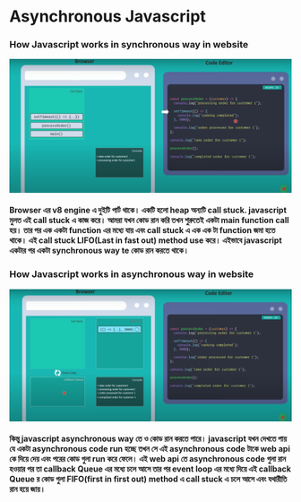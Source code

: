 # Asynchronous Javascript
### How Javascript works in synchronous way in website
![synchronous](./image/synchronous.png)
#### Browser এর v8 engine এ দুইটি পার্ট থাকে। একটি হলো heap অন্যটি call stuck. javascript মুলত এই call stuck এ কাজ করে। আমরা যখন কোড রান করি তখন শুরুতেই একটা main function call হয়। তার পর এক একটা function এর মধ্যে যায় এবং call stuck এ এক এক টা function জমা হতে থাকে। এই call stuck LIFO(Last in fast out) method use করে। এইভাবে javascript একটার পর একটা synchronous way te কোড রান করতে থাকে।
### How Javascript works in asynchronous way in website
![synchronous](./image/asynchronous.png)
#### কিন্তু javascript asynchronous way তে ও কোড রান করতে পারে। javascript যখন দেখতে পায় যে একটা asynchronous code run হচ্ছে তখন সে এই asynchronous code টাকে web api কে দিয়ে দেয় এবং পরের কোড গুলা run করে ফেলে। এই web api তে asynchronous code গুলা রান হওয়ার পর তা callback Queue এর মধ্যে চলে আসে তার পর event loop এর মধ্যে দিয়ে এই callback Queue র কোড গুলা FIFO(first in first out) method এ call stuck এ চলে আসে এবং যথারীতি রান হয়ে জায়।
